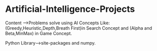 # Artificial-Intelligence-Projects

Content -->Problems solve using AI Concepts Like:(Greedy,Heuristic,Depth,Breath First)in  Search Concept and (Alpha and Beta,MinMax) in Game Concept.<br />

Python Library-->site-packages and numpy.
